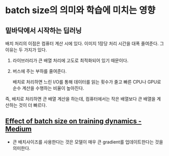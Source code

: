 # batch size의 의미와 학습에 미치는 영향

## 밑바닥에서 시작하는 딥러닝

배치 처리의 이점은 컴퓨터 계산 시에 있다. 이미지 1장당 처리 시간을 대폭 줄여준다. 그 이유는 두 가지가 있다.

1. 라이브러리가 큰 배열 처리에 고도로 최적화되어 있기 때문이다.
2.  버스에 주는 부하를 줄여준다.

    배치로 처리하면 느린 I/O를 통해 데이터를 읽는 횟수가 줄고 빠른 CPU나 GPU로 순수 계산을 수행하는 비율이 높아진다.

즉, 배치로 처리하면 큰 배열 계산을 하는데, 컴퓨터에서는 작은 배열보다 큰 배열을 계산하는 것이 더 빠르다.



## [Effect of batch size on training dynamics - Medium](https://www.google.com/url?sa=t\&rct=j\&q=\&esrc=s\&source=web\&cd=\&ved=2ahUKEwjMzLat0838AhVck1YBHdrvBLMQFnoECCcQAw\&url=https%3A%2F%2Fmedium.com%2Fmini-distill%2Feffect-of-batch-size-on-training-dynamics-21c14f7a716e\&usg=AOvVaw2Dyfvguf15ioSp4DtKPEG6)

* 큰 배치사이즈를 사용한다는 것은 모델이 매우 큰 gradient를 업데이트한다는 것을 의미한다.&#x20;



